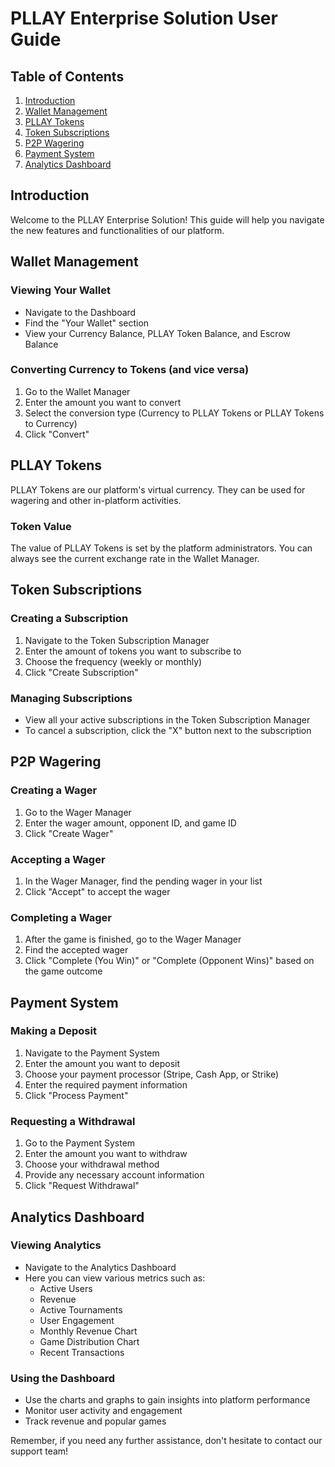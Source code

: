 # PLLAY Enterprise Solution User Guide

## Table of Contents
1. [Introduction](#introduction)
2. [Wallet Management](#wallet-management)
3. [PLLAY Tokens](#pllay-tokens)
4. [Token Subscriptions](#token-subscriptions)
5. [P2P Wagering](#p2p-wagering)
6. [Payment System](#payment-system)
7. [Analytics Dashboard](#analytics-dashboard)

## Introduction

Welcome to the PLLAY Enterprise Solution! This guide will help you navigate the new features and functionalities of our platform.

## Wallet Management

### Viewing Your Wallet
- Navigate to the Dashboard
- Find the "Your Wallet" section
- View your Currency Balance, PLLAY Token Balance, and Escrow Balance

### Converting Currency to Tokens (and vice versa)
1. Go to the Wallet Manager
2. Enter the amount you want to convert
3. Select the conversion type (Currency to PLLAY Tokens or PLLAY Tokens to Currency)
4. Click "Convert"

## PLLAY Tokens

PLLAY Tokens are our platform's virtual currency. They can be used for wagering and other in-platform activities.

### Token Value
The value of PLLAY Tokens is set by the platform administrators. You can always see the current exchange rate in the Wallet Manager.

## Token Subscriptions

### Creating a Subscription
1. Navigate to the Token Subscription Manager
2. Enter the amount of tokens you want to subscribe to
3. Choose the frequency (weekly or monthly)
4. Click "Create Subscription"

### Managing Subscriptions
- View all your active subscriptions in the Token Subscription Manager
- To cancel a subscription, click the "X" button next to the subscription

## P2P Wagering

### Creating a Wager
1. Go to the Wager Manager
2. Enter the wager amount, opponent ID, and game ID
3. Click "Create Wager"

### Accepting a Wager
1. In the Wager Manager, find the pending wager in your list
2. Click "Accept" to accept the wager

### Completing a Wager
1. After the game is finished, go to the Wager Manager
2. Find the accepted wager
3. Click "Complete (You Win)" or "Complete (Opponent Wins)" based on the game outcome

## Payment System

### Making a Deposit
1. Navigate to the Payment System
2. Enter the amount you want to deposit
3. Choose your payment processor (Stripe, Cash App, or Strike)
4. Enter the required payment information
5. Click "Process Payment"

### Requesting a Withdrawal
1. Go to the Payment System
2. Enter the amount you want to withdraw
3. Choose your withdrawal method
4. Provide any necessary account information
5. Click "Request Withdrawal"

## Analytics Dashboard

### Viewing Analytics
- Navigate to the Analytics Dashboard
- Here you can view various metrics such as:
  - Active Users
  - Revenue
  - Active Tournaments
  - User Engagement
  - Monthly Revenue Chart
  - Game Distribution Chart
  - Recent Transactions

### Using the Dashboard
- Use the charts and graphs to gain insights into platform performance
- Monitor user activity and engagement
- Track revenue and popular games

Remember, if you need any further assistance, don't hesitate to contact our support team!